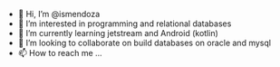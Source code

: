 - 👋 Hi, I’m @ismendoza
- 👀 I’m interested in programming and relational databases
- 🌱 I’m currently learning jetstream and Android (kotlin)
- 💞️ I’m looking to collaborate on build databases on oracle and mysql
- 📫 How to reach me ...

<!---
ismendoza/ismendoza is a ✨ special ✨ repository because its `README.md` (this file) appears on your GitHub profile.
You can click the Preview link to take a look at your changes.
--->
